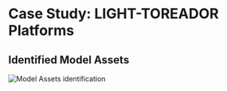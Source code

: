 # Case Study: LIGHT-TOREADOR Platforms

## Identified Model Assets

![Model Assets identification](https://user-images.githubusercontent.com/64526089/110150076-1517ea80-7ddf-11eb-8790-128e125e3791.png)
